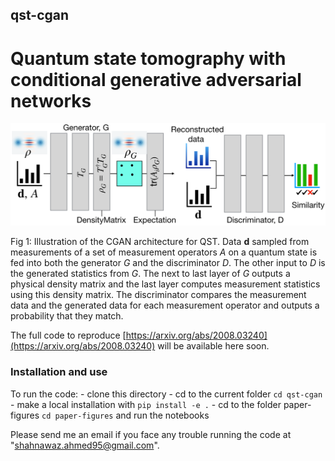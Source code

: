 ##  qst-cgan
# Quantum state tomography with conditional generative adversarial networks

<img src="paper-figures/figures/fig1-CGAN.png">


Fig 1: Illustration of the CGAN architecture for QST. Data $\mathbf d$ sampled from measurements of a set of measurement operators $A$ on a quantum state is fed into both the generator $G$ and the discriminator $D$. The other input to $D$ is the generated statistics from $G$. The next to last layer of $G$ outputs a physical density matrix and the last layer computes measurement statistics using this density matrix. The discriminator compares the measurement data and the generated data for each measurement operator and outputs a probability that they match.

The full code to reproduce [https://arxiv.org/abs/2008.03240](https://arxiv.org/abs/2008.03240) will be available here soon.


### Installation and use

To run the code:
	- clone this directory
	- cd to the current folder `cd qst-cgan`
	- make a local installation with `pip install -e .`
	- cd to the folder paper-figures `cd paper-figures` and run the notebooks


Please send me an email if you face any trouble running the code at "shahnawaz.ahmed95@gmail.com".
